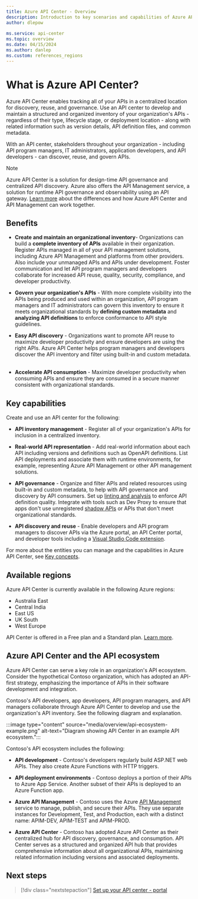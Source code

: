 ```yaml
---
title: Azure API Center - Overview
description: Introduction to key scenarios and capabilities of Azure API Center. API Center inventories an organization's APIs for discovery, reuse, and governance at scale.
author: dlepow
 
ms.service: api-center
ms.topic: overview
ms.date: 04/15/2024
ms.author: danlep 
ms.custom: references_regions
---
```


# What is Azure API Center?

Azure API Center enables tracking all of your APIs in a centralized location for discovery, reuse, and governance. Use an API center to develop and maintain a structured and organized inventory of your organization's APIs - regardless of their type, lifecycle stage, or deployment location - along with related information such as version details, API definition files, and common metadata. 

With an API center, stakeholders throughout your organization - including API program managers, IT administrators, application developers, and API developers - can discover, reuse, and govern APIs.  

> [!NOTE]
> Azure API Center is a solution for design-time API governance and centralized API discovery. Azure also offers the API Management service, a solution for runtime API governance and observability using an API gateway. [Learn more](frequently-asked-questions.yml#what-s-the-difference-between-azure-api-management-and-azure-api-center) about the differences and how Azure API Center and API Management can work together.

## Benefits

* **Create and maintain an organizational inventory​** - Organizations can build a **complete inventory of APIs** available in their organization. Register APIs managed in all of your API management solutions, including Azure API Management and platforms from other providers. Also include your unmanaged APIs and APIs under development. Foster communication and let API program managers and developers collaborate for increased API reuse, quality, security, compliance, and developer productivity.​

*  **Govern your organization's APIs** - With more complete visibility into the APIs being produced and used within an organization, API program managers and IT administrators can govern this inventory to ensure it meets organizational standards by **defining custom metadata** and **analyzing API definitions** to enforce conformance to API style guidelines.​

* **Easy API discovery** - Organizations want to promote API reuse to maximize developer productivity and ensure developers are using the right APIs. Azure API Center helps program managers and developers discover the API inventory and filter using built-in and custom metadata. ​

* **Accelerate API consumption** - Maximize developer productivity when consuming APIs and ensure they are consumed in a secure manner consistent with organizational standards. 

## Key capabilities

Create and use an API center for the following:

* **API inventory management** - Register all of your organization's APIs for inclusion in a centralized inventory.

* **Real-world API representation** - Add real-world information about each API including versions and definitions such as OpenAPI definitions. List API deployments and associate them with runtime environments, for example, representing Azure API Management or other API management solutions.

* **API governance** - Organize and filter APIs and related resources using built-in and custom metadata, to help with API governance and discovery by API consumers. Set up [linting and analysis](enable-api-analysis-linting.md) to enforce API definition quality. Integrate with tools such as Dev Proxy to ensure that apps don't use unregistered [shadow APIs](discover-shadow-apis-dev-proxy.md) or APIs that don't meet organizational standards.

* **API discovery and reuse** - Enable developers and API program managers to discover APIs via the Azure portal, an API Center portal, and developer tools including a [Visual Studio Code extension](use-vscode-extension.md)​.

For more about the entities you can manage and the capabilities in Azure API Center, see [Key concepts](key-concepts.md).

## Available regions
Azure API Center is currently available in the following Azure regions:

* Australia East
* Central India
* East US
* UK South
* West Europe 

API Center is offered in a Free plan and a Standard plan. [Learn more](../azure-resource-manager/management/azure-subscription-service-limits.md?toc=/azure/api-center/toc.json&bc=/azure/api-center/breadcrumb/toc.json#api-center-limits).
             
## Azure API Center and the API ecosystem

Azure API Center can serve a key role in an organization's API ecosystem. Consider the hypothetical Contoso organization, which has adopted an API-first strategy, emphasizing the importance of APIs in their software development and integration. 

Contoso's API developers, app developers, API program managers, and API managers collaborate through Azure API Center to develop and use the organization's API inventory. See the following diagram and explanation.

:::image type="content" source="media/overview/api-ecosystem-example.png" alt-text="Diagram showing API Center in an example API ecosystem.":::

Contoso's API ecosystem includes the following:

* **API development** - Contoso's developers regularly build ASP.NET web APIs. They also create Azure Functions with HTTP triggers.

* **API deployment environments** - Contoso deploys a portion of their APIs to Azure App Service. Another subset of their APIs is deployed to an Azure Function app. 

* **Azure API Management** - Contoso uses the Azure [API Management](../api-management/api-management-key-concepts.md) service to manage, publish, and secure their APIs. They use separate instances for Development, Test, and Production, each with a distinct name: APIM-DEV, APIM-TEST and APIM-PROD. 

* **Azure API Center** - Contoso has adopted Azure API Center as their centralized hub for API discovery, governance, and consumption. API Center serves as a structured and organized API hub that provides comprehensive information about all organizational APIs, maintaining related information including versions and associated deployments. 

## Next steps

> [!div class="nextstepaction"]
> [Set up your API center - portal](set-up-api-center.md)

